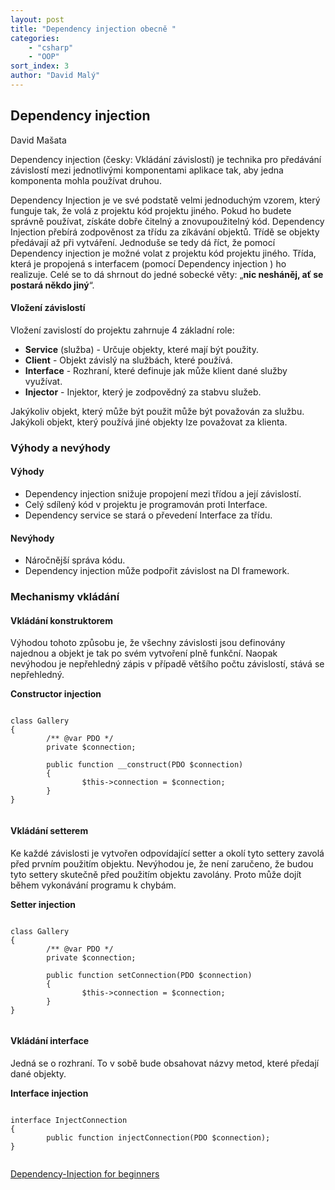 ```yaml
---
layout: post
title: "Dependency injection obecně "
categories:
    - "csharp"
    - "OOP"
sort_index: 3
author: "David Malý"
--- 
```



## Dependency injection


David Mašata



Dependency injection (česky: Vkládání závislostí) je technika pro předávání závislostí mezi jednotlivými komponentami aplikace tak, aby jedna komponenta mohla používat druhou.



Dependency Injection je ve své podstatě velmi jednoduchým vzorem, který funguje tak, že volá z projektu kód projektu jiného. Pokud ho budete správně používat, získáte dobře čitelný a znovupoužitelný kód. Dependency Injection přebírá zodpověnost za třídu za zíkávání objektů. Třídě se objekty předávají až při vytváření. Jednoduše se tedy dá říct, že pomocí Dependency injection je možné volat z projektu kód projektu jiného. Třída, která je propojená s interfacem (pomocí Dependency injection ) ho realizuje. Celé se to dá shrnout do jedné sobecké věty: „**nic nesháněj, ať se postará někdo jiný**“.


#### Vložení závislostí


Vložení zavislostí do projektu zahrnuje 4 základní role:


- **Service** (služba) - Určuje objekty, které mají být použity.
- **Client** - Objekt závislý na službách, které používá.
- **Interface** - Rozhraní, které definuje jak může klient dané služby využívat.
- **Injector** - Injektor, který je zodpovědný za stabvu služeb.



Jakýkoliv objekt, který může být použit může být považován za službu. Jakýkoli objekt, který používá jiné objekty lze považovat za klienta.


### Výhody a nevýhody

#### Výhody

- Dependency injection snižuje propojení mezi třídou a její závislostí.
- Celý sdílený kód v projektu je programován proti Interface.
- Dependency service se stará o převedení Interface za třídu.


#### Nevýhody

- Náročnější správa kódu.
- Dependency injection může podpořit závislost na DI framework.


### Mechanismy vkládání

#### Vkládání konstruktorem


Výhodou tohoto způsobu je, že všechny závislosti jsou definovány najednou a objekt je tak po svém vytvoření plně funkční. Naopak nevýhodou je nepřehledný zápis v případě většího počtu závislostí, stává se nepřehledný.

**Constructor injection**
```

class Gallery
{
        /** @var PDO */
        private $connection;

        public function __construct(PDO $connection)
        {
                $this->connection = $connection;
        }
}


```

#### Vkládání setterem


Ke každé závislosti je vytvořen odpovídající setter a okolí tyto settery zavolá před prvním použitím objektu. Nevýhodou je, že není zaručeno, že budou tyto settery skutečně před použitím objektu zavolány. Proto může dojít během vykonávání programu k chybám.

**Setter injection**
```

class Gallery
{
        /** @var PDO */
        private $connection;

        public function setConnection(PDO $connection)
        {
                $this->connection = $connection;
        }
}


```

#### Vkládání interface


Jedná se o rozhraní. To v sobě bude obsahovat názvy metod, které předají dané objekty.

**Interface injection**
```

interface InjectConnection
{
        public function injectConnection(PDO $connection);
}


```
[Dependency-Injection for beginners](http://www.theserverside.com/news/1321158/A-beginners-guide-to-Dependency-Injection)
